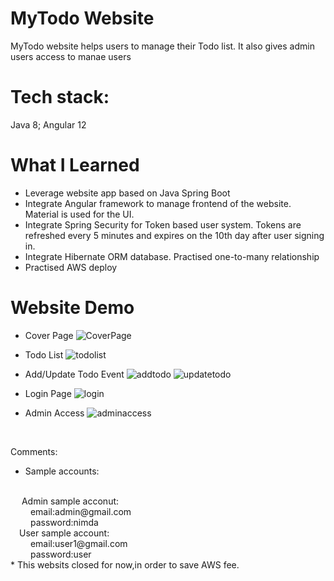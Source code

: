 # MyTodo Website
MyTodo website helps users to manage their Todo list. It also gives admin users access to manae users
</br>

# Tech stack:&ensp;
Java 8;
Angular 12 </br>

# What I Learned
* Leverage website app based on Java Spring Boot 
* Integrate Angular framework to manage frontend of the website. Material is used for the UI.
* Integrate Spring Security for Token based user system. Tokens are refreshed every 5 minutes and expires on the 10th day after user signing in.
* Integrate Hibernate ORM database. Practised one-to-many relationship
* Practised AWS deploy

# Website Demo
* Cover Page
![CoverPage](https://drive.google.com/uc?export=view&id=171oj-7u6SsT_Jiszz2caDmfYpeqLYoRg)

* Todo List
![todolist](https://drive.google.com/uc?export=view&id=1V6H3cIh-KIWhjGzoslQqZc9VG9W5xvVr)

* Add/Update Todo Event
![addtodo](https://drive.google.com/uc?export=view&id=1G67GK0v9n4P2gOPtOmLg3iMfZKWDbzWk)
![updatetodo](https://drive.google.com/uc?export=view&id=1tBosZ6i-1i08HcYcQ1MM-6MoIh_l73-q)

* Login Page
![login](https://drive.google.com/uc?export=view&id=1rmK4iL22_ar99eqFLPjSl9ggzqNIYV0m)

* Admin Access
![adminaccess](https://drive.google.com/uc?export=view&id=1rmK4iL22_ar99eqFLPjSl9ggzqNIYV0m)


</br>

Comments: 
</br>
* Sample accounts:
</br>
&emsp;  Admin sample acconut: 
</br>
&emsp;&emsp; email:admin@gmail.com
</br>
&emsp;&emsp; password:nimda
</br>
&emsp;User sample account:
</br>
&emsp;&emsp; email:user1@gmail.com
</br>
&emsp;&emsp; password:user
</br>
* This websits closed for now,in order to save AWS fee.
